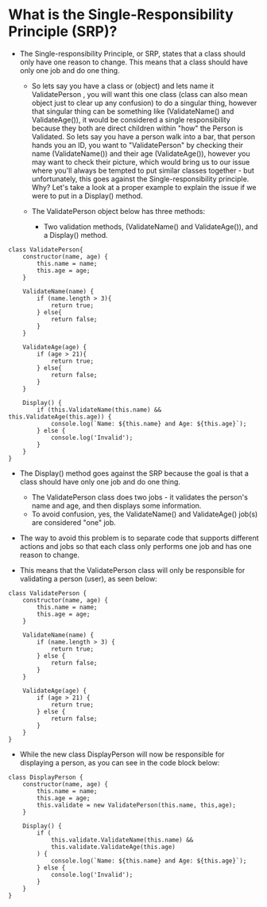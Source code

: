 # What is the Single-Responsibility Principle (SRP)?

- The Single-responsibility Principle, or SRP, states that a class should only have one reason to change. This means that a class should have only one job and do one thing.
    - So lets say you have a class or (object) and lets name it ValidatePerson , you will want this one class (class can also mean object just to clear up any confusion) to do a singular thing, however that singular thing can be something like (ValidateName() and ValidateAge()), it would be considered a single responsibility because they both are direct children within "how" the Person is Validated. So lets say you have a person walk into a bar, that person hands you an ID, you want to "ValidatePerson" by checking their name (ValidateName()) and their age (ValidateAge()), however you may want to check their picture, which would bring us to our issue where you'll always be tempted to put similar classes together - but unfortunately, this goes against the Single-responsibility principle. Why? Let's take a look at a proper example to explain the issue if we were to put in a Display() method.

    - The ValidatePerson object below has three methods:
        - Two validation methods, (ValidateName() and ValidateAge()), and a Display() method.

```JS
class ValidatePerson{
    constructor(name, age) {
        this.name = name;
        this.age = age;
    }

    ValidateName(name) {
        if (name.length > 3){
            return true;
        } else{
            return false;
        }
    }

    ValidateAge(age) {
        if (age > 21){
            return true;
        } else{
            return false;
        }
    }

    Display() {
        if (this.ValidateName(this.name) && this.ValidateAge(this.age)) {
            console.log(`Name: ${this.name} and Age: ${this.age}`);
        } else {
            console.log('Invalid');
        }
    }
}
```

- The Display() method goes against the SRP because the goal is that a class should have only one job and do one thing.
    - The ValidatePerson class does two jobs - it validates the person's name and age, and then displays some information.
    - To avoid confusion, yes, the ValidateName() and ValidateAge() job(s) are considered "one" job.

- The way to avoid this problem is to separate code that supports different actions and jobs so that each class only performs one job and has one reason to change.

- This means that the ValidatePerson class will only be responsible for validating a person (user), as seen below:

```JS
class ValidatePerson {
    constructor(name, age) {
        this.name = name;
        this.age = age;
    }

    ValidateName(name) {
        if (name.length > 3) {
            return true;
        } else {
            return false;
        }
    }

    ValidateAge(age) {
        if (age > 21) {
            return true;
        } else {
            return false;
        }
    }
}
```
- While the new class DisplayPerson will now be responsible for displaying a person, as you can see in the code block below:

```JS
class DisplayPerson {
    constructor(name, age) {
        this.name = name;
        this.age = age;
        this.validate = new ValidatePerson(this.name, this,age);
    }

    Display() {
        if (
            this.validate.ValidateName(this.name) &&
            this.validate.ValidateAge(this.age)
        ) {
            console.log(`Name: ${this.name} and Age: ${this.age}`);
        } else {
            console.log('Invalid');
        }
    }
}
```